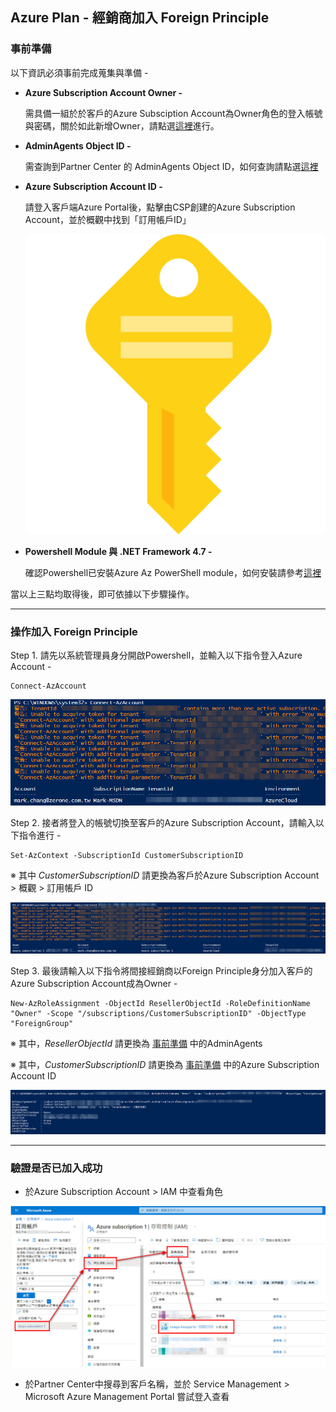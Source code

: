 ## Azure Plan - 經銷商加入 Foreign Principle

### 事前準備

以下資訊必須事前完成蒐集與準備 -

- **Azure Subscription Account Owner -**

  需具備一組於於客戶的Azure Subsciption Account為Owner角色的登入帳號與密碼，關於如此新增Owner，請點選[這裡](https://github.com/MarkChang-Core/AzurePlan-Join-Foreign-Principle/blob/main/Lab1-1.md)進行。

- **AdminAgents Object ID -**

  需查詢到Partner Center 的 AdminAgents Object ID，如何查詢請點選[這裡](https://github.com/MarkChang-Core/AzurePlan-Join-Foreign-Principle/blob/main/Lab1-2.md)

- **Azure Subscription Account ID -**

  請登入客戶端Azure Portal後，點擊由CSP創建的Azure Subscription Account，並於概觀中找到「訂用帳戶ID」

  ![GITHUB](https://github.com/MarkChang-Core/AzurePlan-Join-Foreign-Principle/blob/main/image/icon.png)<br>

- **Powershell Module 與 .NET Framework 4.7 -**

  確認Powershell已安裝Azure Az PowerShell module，如何安裝請參考[這裡](https://docs.microsoft.com/zh-tw/powershell/azure/install-az-ps?view=azps-6.4.0)

當以上三點均取得後，即可依據以下步驟操作。

---------------------------------------

### 操作加入 Foreign Principle

Step 1. 請先以系統管理員身分開啟Powershell，並輸入以下指令登入Azure Account -

```
Connect-AzAccount
```

![GITHUB](https://github.com/MarkChang-Core/AzurePlan-Join-Foreign-Principle/blob/main/image/image1.jpg)<br>

Step 2. 接者將登入的帳號切換至客戶的Azure Subscription Account，請輸入以下指令進行 -

```
Set-AzContext -SubscriptionId CustomerSubscriptionID
```

※ 其中 _CustomerSubscriptionID_ 請更換為客戶於Azure Subscription Account > 概觀 > 訂用帳戶 ID

![GITHUB](https://github.com/MarkChang-Core/AzurePlan-Join-Foreign-Principle/blob/main/image/image2.jpg)<br>

Step 3. 最後請輸入以下指令將間接經銷商以Foreign Principle身分加入客戶的Azure Subscription Account成為Owner -

```
New-AzRoleAssignment -ObjectId ResellerObjectId -RoleDefinitionName "Owner" -Scope "/subscriptions/CustomerSubscriptionID" -ObjectType "ForeignGroup"
```

※ 其中，_ResellerObjectId_ 請更換為 [事前準備](https://github.com/MarkChang-Core/AzurePlan-Join-Foreign-Principle/blob/main/Lab1.md#%E4%BA%8B%E5%89%8D%E6%BA%96%E5%82%99) 中的AdminAgents

※ 其中，_CustomerSubscriptionID_ 請更換為 [事前準備](https://github.com/MarkChang-Core/AzurePlan-Join-Foreign-Principle/blob/main/Lab1.md#%E4%BA%8B%E5%89%8D%E6%BA%96%E5%82%99) 中的Azure Subscription Account ID

![GITHUB](https://github.com/MarkChang-Core/AzurePlan-Join-Foreign-Principle/blob/main/image/image3.jpg)<br>

------------------------------------------------------

### 驗證是否已加入成功

- 於Azure Subscription Account > IAM 中查看角色

![GITHUB](https://github.com/MarkChang-Core/AzurePlan-Join-Foreign-Principle/blob/main/image/image4.jpg)<br>

- 於Partner Center中搜尋到客戶名稱，並於 Service Management > Microsoft Azure Management Portal 嘗試登入查看

